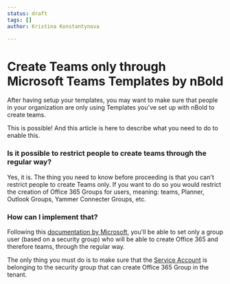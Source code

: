 ```yaml
---
status: draft
tags: []
author: Kristina Konstantynova

---
```

# Create Teams only through Microsoft Teams Templates by nBold

After having setup your templates, you may want to make sure that people in your organization are only using Templates you've set up with nBold to create teams.

This is possible! And this article is here to describe what you need to do to enable this.

### Is it possible to restrict people to create teams through the regular way?

Yes, it is. The thing you need to know before proceeding is that you can't restrict people to create Teams only. If you want to do so you would restrict the creation of Office 365 Groups for users, meaning: teams, Planner, Outlook Groups, Yammer Connecter Groups, etc.

### How can I implement that?

Following this [documentation by Microsoft](https://docs.microsoft.com/en-us/microsoft-365/solutions/manage-creation-of-groups), you'll be able to set only a group user (based on a security group) who will be able to create Office 365 and therefore teams, through the regular way.

The only thing you must do is to make sure that the [Service Account](https://docs.nbold.co/quickstart/set-up-the-home-page.html) is belonging to the security group that can create Office 365 Group in the tenant. 